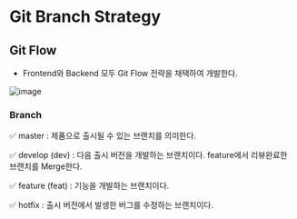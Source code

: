 # Git Branch Strategy

## Git Flow

- Frontend와 Backend 모두 Git Flow 전략을 채택하여 개발한다.

![image](https://github.com/Haley-Children/Algorithm-DataStructure/assets/58822617/f923b684-354b-40a4-b010-720dc38e8f62)

### Branch

✅ master : 제품으로 출시될 수 있는 브랜치를 의미한다.

✅ develop (dev) : 다음 출시 버전을 개발하는 브랜치이다. feature에서 리뷰완료한 브랜치를 Merge한다.

✅ feature (feat) : 기능을 개발하는 브랜치이다.

✅ hotfix : 출시 버전에서 발생한 버그를 수정하는 브랜치이다.
